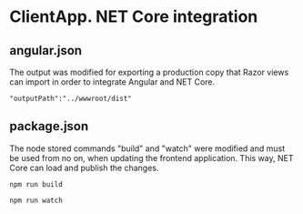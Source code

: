 # ClientApp. NET Core integration

## angular.json
The output was modified for exporting a production copy that Razor views can import in order to integrate Angular and NET Core.
```
"outputPath":"../wwwroot/dist"
```

## package.json
The node stored commands "build" and "watch" were modified and must be used from no on, when updating the frontend application. This way, NET Core can load and publish the changes.
```
npm run build
```
```
npm run watch
```
